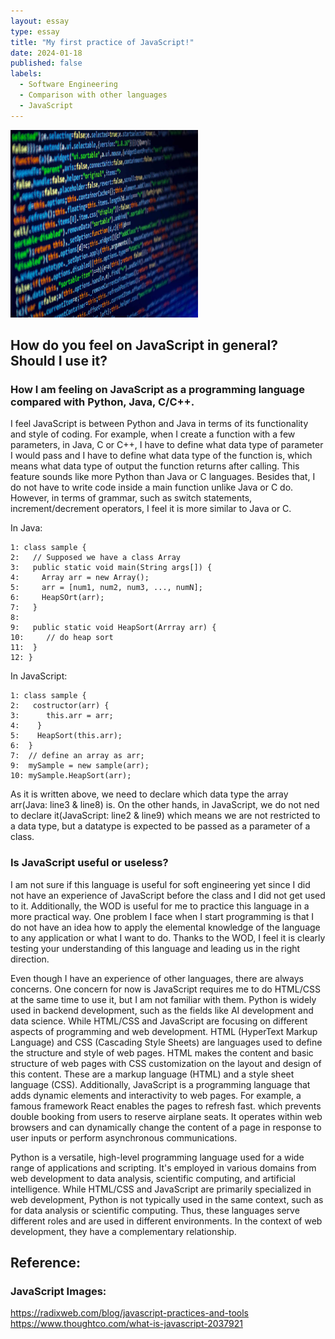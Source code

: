 ```yaml
---
layout: essay
type: essay
title: "My first practice of JavaScript!"
date: 2024-01-18
published: false
labels:
  - Software Engineering
  - Comparison with other languages
  - JavaScript
---
```


<img class="img-fluid" src="../img/javascriptCapture.jpg" src="../img/javascriptcap2"
  width="300" 
  height="300">



## How do you feel on JavaScript in general? Should I use it?  


### How I am feeling on JavaScript as a programming language compared with Python, Java, C/C++.
  I feel JavaScript is between Python and Java in terms of its functionality and style of coding. For example, when I create a function with a few parameters, in Java, C or C++, I have to define what data type of parameter I would pass and I have to define what data type of the function is, which means what data type of output the function returns after calling. This feature sounds like more Python than Java or C languages. Besides that, I do not have to write code inside a main function unlike Java or C do. However, in terms of grammar, such as switch statements, increment/decrement operators, I feel it is more similar to Java or C.

In Java:
```
1: class sample {
2:   // Supposed we have a class Array
3:   public static void main(String args[]) {
4:     Array arr = new Array();
5:     arr = [num1, num2, num3, ..., numN];
6:     HeapSOrt(arr);
7:   }
8:
9:   public static void HeapSort(Arrray arr) {
10:     // do heap sort
11:  }
12: }
```

In JavaScript:
```
1: class sample {
2:   costructor(arr) {
3:      this.arr = arr;
4:    }
5:    HeapSort(this.arr);
6:  }
7:  // define an array as arr;
9:  mySample = new sample(arr);
10: mySample.HeapSort(arr);
```

  As it is written above, we need to declare which data type the array arr(Java: line3 & line8) is. On the other hands, in JavaScript, we do not ned to declare it(JavaScript: line2 & line9) which means we are not restricted to a data type, but a datatype is expected to be passed as a parameter of a class.


### Is JavaScript useful or useless?
  I am not sure if this language is useful for soft engineering yet since I did not have an experience of JavaScript before the class and I did not get used to it. Additionally, the WOD is useful for me to practice this language in a more practical way. One problem I face when I start programming is that I do not have an idea how to apply the elemental knowledge of the language to any application or what I want to do. Thanks to the WOD, I feel it is clearly testing your understanding of this language and leading us in the right direction.

Even though I have an experience of other languages, there are always concerns. One concern for now is JavaScript requires me to do HTML/CSS at the same time to use it, but I am not familiar with them. Python is widely used in backend development, such as the fields like AI development and data science. While HTML/CSS and JavaScript are focusing on different aspects of programming and web development. HTML (HyperText Markup Language) and CSS (Cascading Style Sheets) are languages used to define the structure and style of web pages. HTML makes the content and basic structure of web pages with CSS customization on the layout and design of this content. These are a markup language (HTML) and a style sheet language (CSS). Additionally, JavaScript is a programming language that adds dynamic elements and interactivity to web pages. For example, a famous framework React enables the pages to refresh fast. which prevents double booking from users to reserve airplane seats. It operates within web browsers and can dynamically change the content of a page in response to user inputs or perform asynchronous communications.


Python is a versatile, high-level programming language used for a wide range of applications and scripting. It's employed in various domains from web development to data analysis, scientific computing, and artificial intelligence.
While HTML/CSS and JavaScript are primarily specialized in web development, Python is not typically used in the same context, such as for data analysis or scientific computing. Thus, these languages serve different roles and are used in different environments. In the context of web development, they have a complementary relationship.


## Reference: 
### JavaScript Images:
https://radixweb.com/blog/javascript-practices-and-tools
https://www.thoughtco.com/what-is-javascript-2037921

